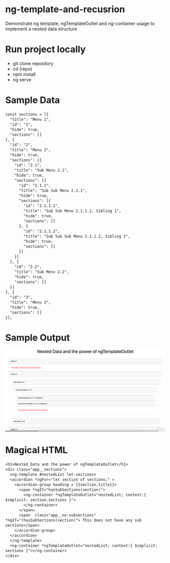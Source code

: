 # ng-template-and-recusrion
Demonstrate ng template, ngTemplateOutlet and ng-container usage to implement a nested data structure

# Run project locally
* git clone repository
* cd (repo)
* npm install 
* ng serve

# Sample Data
```
const sections = [{
  "title": "Menu 1",
  "id": "1",
  "hide": true,
  "sections": []
}, {
  "id": "2",
  "title": "Menu 2",
  "hide": true,
  "sections": [{
    "id": "2.1",
    "title": "Sub Menu 2.1",
    "hide": true,
    "sections": [{
      "id": "2.1.1",
      "title": "Sub Sub Menu 2.1.1",
      "hide": true,
      "sections": [{
        "id": "2.1.1.1",
        "title": "Sub Sub Menu 2.1.1.1, Sibling 1",
        "hide": true,
        "sections": []
      }, {
        "id": "2.1.1.2",
        "title": "Sub Sub Sub Menu 2.1.1.2, Sibling 2",
        "hide": true,
        "sections": []
      }]
    }]
  }, {
    "id": "2.2",
    "title": "Sub Menu 2.2",
    "hide": true,
    "sections": []
  }]
}, {
  "id": "3",
  "title": "Menu 3",
  "hide": true,
  "sections": []
}];
```


# Sample Output
![alt text](https://github.com/nehaabrol87/ng-template-and-recusrion/blob/master/src/assets/sample-output.png)

# Magical HTML
```
<h1>Nested Data and the power of ngTemplateOutlet</h1>
<div class="app__sections">
  <ng-template #nestedList let-sections>
  <accordion *ngFor="let section of sections;" >
    <accordion-group heading = {{section.title}}>
      <span *ngIf="hasSubSections(section)">
        <ng-container *ngTemplateOutlet="nestedList; context:{ $implicit: section.sections }">
        </ng-container>
      </span>
      <span  class="app__no-subsections" *ngIf="!hasSubSections(section)"> This does not have any sub sections</span>
    </accordion-group>
  </accordion>
  </ng-template>
  <ng-container *ngTemplateOutlet="nestedList; context:{ $implicit: sections }"></ng-container>
</div>
```
